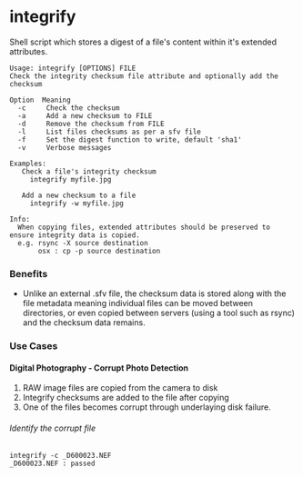 # integrify
Shell script which stores a digest of a file's content within it's extended attributes.

```
Usage: integrify [OPTIONS] FILE
Check the integrity checksum file attribute and optionally add the checksum

Option  Meaning
  -c     Check the checksum
  -a     Add a new checksum to FILE
  -d     Remove the checksum from FILE
  -l     List files checksums as per a sfv file
  -f     Set the digest function to write, default 'sha1'
  -v     Verbose messages

Examples:
   Check a file's integrity checksum
     integrify myfile.jpg

   Add a new checksum to a file
     integrify -w myfile.jpg

Info:
  When copying files, extended attributes should be preserved to ensure integrity data is copied.
  e.g. rsync -X source destination
       osx : cp -p source destination

```
### Benefits

* Unlike an external .sfv file, the checksum data is stored along with the file metadata meaning individual files can be moved between directories, or
even copied between servers (using a tool such as rsync) and the checksum data remains.


### Use Cases

#### Digital Photography - Corrupt Photo Detection

1. RAW image files are copied from the camera to disk
2. Integrify checksums are added to the file after copying
3. One of the files becomes corrupt through underlaying disk failure.

###### Identify the corrupt file

    integrify -c _D600023.NEF
    _D600023.NEF : passed
